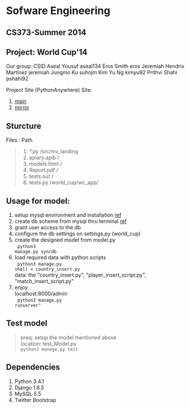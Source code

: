 # Sofware Engineering
## CS373-Summer 2014
## Project: World Cup'14

Our group: CSID
Aseal Yousuf aseal134
Eros Smith eros
Jeremiah Hendrix Martinez jeremiah 
Jungmo Ku suhojm
Kim Yu Ng kimyu92 
Prithvi Shahi pshahi92



Project Site (PythonAnywhere)
Site:
1. [main](http://erossmith.pythonanywhere.com/)
2. [mirror](http://kimyu92.pythonanywhere.com/)

## Sturcture
Files : Path
> 1. *.py        /src/mv_landing
> 2. apiary.apib /
> 3. models.html /
> 4. Report.pdf  /
> 5. tests.out /
> 6. tests.py /world_cup/wc_app/


## Usage for model:
1. setup mysql environment and installation [ref](https://www.pythonanywhere.com/wiki/UsingMySQL)
2. create db scheme from mysql thru terminal [ref](http://stackoverflow.com/questions/22340875/creating-a-localhost-mysql-database-to-use-with-django)
3. grant user access to the db
4. configure the db settings on settings.py (world_cup)
5. create the designed model from model.py <br>
<code> python3 manage.py syncdb </code>
6. load required data with python scripts <br>
<code> python3 manage.py shell < country_insert.py </code><br>
  data: the "country_insert.py", "player_insert_script.py", "match_insert_script.py"
7. enjoy <br> 
   localhost:8000/admin <br>
<code> python3 manage.py runserver" </code>

## Test model
> preq: setup the model mentioned above <br>
> location: test_Model.py <br>
<code>python3 manage.py test</code>


## Dependencies
1. Python 3.4.1
2. Django 1.6.5
3. MySQL 5.5
4. Twitter Bootstrap
